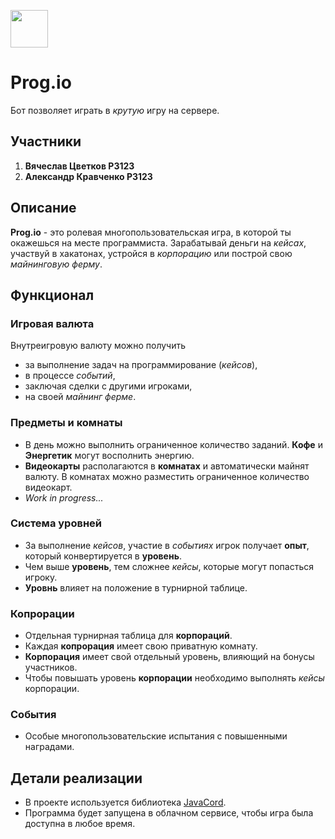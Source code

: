 [<img src="https://media-exp1.licdn.com/dms/image/C4E0BAQFs9-Tb3byeRw/company-logo_200_200/0/1551991896295?e=2159024400&v=beta&t=53ee8Pw1Rj9IgUvE9tWnC0omFBGiGXSsuh8ODp9LLDM" width="60"/>](https://miro.com/welcomeonboard/9KxBhnqQZx5NS9zbJAW80O1n8GKIP0MAcfcIWYxgmfDd0Bk6zpxBpSFgoOLZlSmg)

# Prog.io
Бот позволяет играть в *крутую* игру на сервере.

## Участники
1. **Вячеслав Цветков P3123**
2. **Александр Кравченко P3123**

## Описание
**Prog.io** - это ролевая многопользовательская игра, в которой ты окажешься на месте программиста. Зарабатывай деньги на *кейсах*, участвуй в хакатонах, устройся в *корпорацию* или построй свою *майнинговую ферму*.

## Функционал

### Игровая валюта
Внутреигровую валюту можно получить
* за выполнение задач на программирование (*кейсов*),
* в процессе *событий*,
* заключая сделки с другими игроками,
* на своей *майнинг ферме*.

### Предметы и комнаты
* В день можно выполнить ограниченное количество заданий. **Кофе** и **Энергетик** могут восполнить энергию.
* **Видеокарты** располагаются в **комнатах** и автоматически майнят валюту. В комнатах можно разместить ограниченное количество видеокарт.
* *Work in progress...*

### Система уровней
* За выполнение *кейсов*, участие в *событиях* игрок получает **опыт**, который конвертируется в **уровень**.
* Чем выше **уровень**, тем сложнее *кейсы*, которые могут попасться игроку.
* **Уровнь** влияет на положение в турнирной таблице.

### Копрорации
* Отдельная турнирная таблица для **корпораций**.
* Каждая **копрорация** имеет свою приватную комнату.
* **Корпорация** имеет свой отдельный уровень, влияющий на бонусы участников.
* Чтобы повышать уровень **корпорации** необходимо выполнять *кейсы* корпорации.

### События
* Особые многопользовательские испытания с повышенными наградами.

## Детали реализации
* В проекте используется библиотека [JavaCord](https://javacord.org/).
* Программа будет запущена в облачном сервисе, чтобы игра была доступна в любое время.
